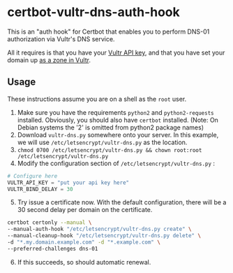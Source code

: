 # certbot-vultr-dns-auth-hook

This is an "auth hook" for Certbot that enables you to perform DNS-01 authorization via Vultr's DNS service.

All it requires is that you have your [Vultr API key](https://my.vultr.com/settings/#settingsapi), and that you have set your domain up [as a zone in Vultr](https://my.vultr.com/dns/).

## Usage

These instructions assume you are on a shell as the `root` user.

1. Make sure you have the requirements `python2` and `python2-requests` installed. Obviously, you should also have `certbot` installed. (Note: On Debian systems the '2' is omitted from python2 package names)
2. Download `vultr-dns.py` somewhere onto your server. In this example, we will use `/etc/letsencrypt/vultr-dns.py` as the location.
3. `chmod 0700 /etc/letsencrypt/vultr-dns.py && chown root:root /etc/letsencrypt/vultr-dns.py`
4. Modify the configuration section of `/etc/letsencrypt/vultr-dns.py` :

```python
# Configure here
VULTR_API_KEY = "put your api key here"
VULTR_BIND_DELAY = 30
```

5. Try issue a certificate now. With the default configuration, there will be a 30 second delay per domain on the certificate.

```bash
certbot certonly --manual \
--manual-auth-hook "/etc/letsencrypt/vultr-dns.py create" \
--manual-cleanup-hook "/etc/letsencrypt/vultr-dns.py delete" \
-d "*.my.domain.example.com" -d "*.example.com" \
--preferred-challenges dns-01
```
6. If this succeeds, so should automatic renewal.